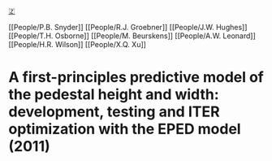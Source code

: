 [🇿](zotero://select/groups/5372906/items/ZV9KXMIS)

[[People/P.B. Snyder]] [[People/R.J. Groebner]] [[People/J.W. Hughes]] [[People/T.H. Osborne]] [[People/M. Beurskens]] [[People/A.W. Leonard]] [[People/H.R. Wilson]] [[People/X.Q. Xu]] 
# A first-principles predictive model of the pedestal height and width: development, testing and ITER optimization with the EPED model (2011)

